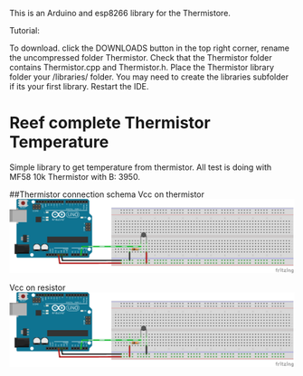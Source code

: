 This is an Arduino and esp8266 library for the Thermistore.

Tutorial: 

To download. click the DOWNLOADS button in the top right corner, rename the uncompressed folder Thermistor. Check that the Thermistor folder contains Thermistor.cpp and Thermistor.h. Place the Thermistor library folder your <arduinosketchfolder>/libraries/ folder. You may need to create the libraries subfolder if its your first library. Restart the IDE.

# Reef complete Thermistor Temperature

Simple library to get temperature from thermistor. 
All test is doing with MF58 10k Thermistor with B: 3950.

##Thermistor connection schema
Vcc on thermistor
![Vcc on thermistor](https://github.com/xreef/Thermistor_library/blob/master/examples/base/connectionDiagramVccToThermistor.png)

Vcc on resistor
![Vcc on resistor](https://github.com/xreef/Thermistor_library/blob/master/examples/base/connectionDiagramVccToResistance.png)
